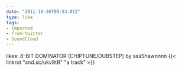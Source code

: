 ```yaml
---
date: "2011-10-26T09:53:01Z"
type: like
tags:
- imported
- from-twitter
- SoundCloud
---
```

likes: 8-BIT DOMINATOR \(CHIPTUNE/DUBSTEP\) by sssShawnnnn {{< linkrot "snd.sc/ukv9tR" "a track" >}}
